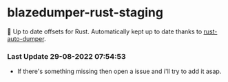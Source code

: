 # blazedumper-rust-staging

🚀 Up to date offsets for Rust. Automatically kept up to date thanks to [rust-auto-dumper](https://github.com/Akandesh/rust-auto-dumper).


### Last Update 29-08-2022 07:54:53
- If there's something missing then open a issue and i'll try to add it asap.